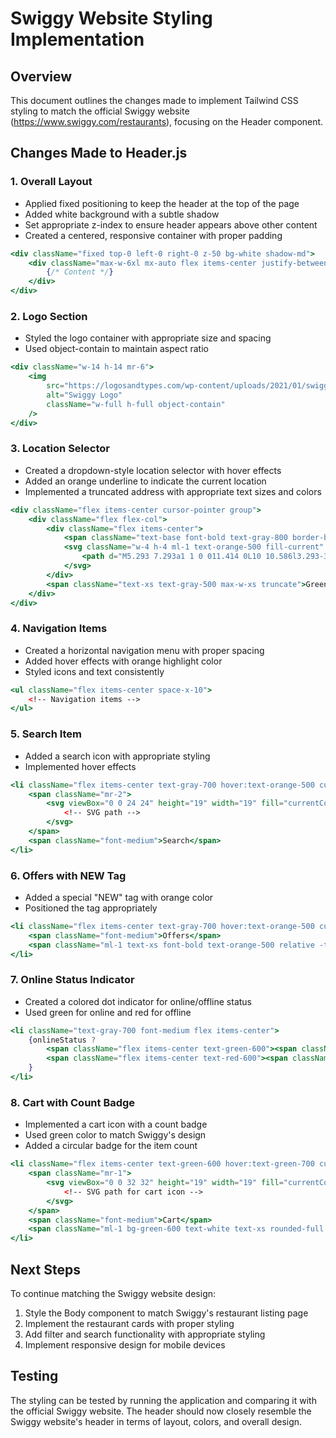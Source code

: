 # Swiggy Website Styling Implementation

## Overview
This document outlines the changes made to implement Tailwind CSS styling to match the official Swiggy website (https://www.swiggy.com/restaurants), focusing on the Header component.

## Changes Made to Header.js

### 1. Overall Layout
- Applied fixed positioning to keep the header at the top of the page
- Added white background with a subtle shadow
- Set appropriate z-index to ensure header appears above other content
- Created a centered, responsive container with proper padding

```jsx
<div className="fixed top-0 left-0 right-0 z-50 bg-white shadow-md">
    <div className="max-w-6xl mx-auto flex items-center justify-between px-4 py-3">
        {/* Content */}
    </div>
</div>
```

### 2. Logo Section
- Styled the logo container with appropriate size and spacing
- Used object-contain to maintain aspect ratio

```jsx
<div className="w-14 h-14 mr-6">
    <img
        src="https://logosandtypes.com/wp-content/uploads/2021/01/swiggy.svg"
        alt="Swiggy Logo"
        className="w-full h-full object-contain"
    />
</div>
```

### 3. Location Selector
- Created a dropdown-style location selector with hover effects
- Added an orange underline to indicate the current location
- Implemented a truncated address with appropriate text sizes and colors

```jsx
<div className="flex items-center cursor-pointer group">
    <div className="flex flex-col">
        <div className="flex items-center">
            <span className="text-base font-bold text-gray-800 border-b-2 border-orange-500 pb-1 group-hover:text-orange-500">Bellandur</span>
            <svg className="w-4 h-4 ml-1 text-orange-500 fill-current" viewBox="0 0 20 20">
                <path d="M5.293 7.293a1 1 0 011.414 0L10 10.586l3.293-3.293a1 1 0 111.414 1.414l-4 4a1 1 0 01-1.414 0l-4-4a1 1 0 010-1.414z"></path>
            </svg>
        </div>
        <span className="text-xs text-gray-500 max-w-xs truncate">Green Glen Layout, Bellandur, Bengaluru</span>
    </div>
</div>
```

### 4. Navigation Items
- Created a horizontal navigation menu with proper spacing
- Added hover effects with orange highlight color
- Styled icons and text consistently

```jsx
<ul className="flex items-center space-x-10">
    <!-- Navigation items -->
</ul>
```

### 5. Search Item
- Added a search icon with appropriate styling
- Implemented hover effects

```jsx
<li className="flex items-center text-gray-700 hover:text-orange-500 cursor-pointer">
    <span className="mr-2">
        <svg viewBox="0 0 24 24" height="19" width="19" fill="currentColor">
            <!-- SVG path -->
        </svg>
    </span>
    <span className="font-medium">Search</span>
</li>
```

### 6. Offers with NEW Tag
- Added a special "NEW" tag with orange color
- Positioned the tag appropriately

```jsx
<li className="flex items-center text-gray-700 hover:text-orange-500 cursor-pointer">
    <span className="font-medium">Offers</span>
    <span className="ml-1 text-xs font-bold text-orange-500 relative -top-2">NEW</span>
</li>
```

### 7. Online Status Indicator
- Created a colored dot indicator for online/offline status
- Used green for online and red for offline

```jsx
<li className="text-gray-700 font-medium flex items-center">
    {onlineStatus ? 
        <span className="flex items-center text-green-600"><span className="w-2 h-2 bg-green-600 rounded-full mr-1"></span>Online</span> : 
        <span className="flex items-center text-red-600"><span className="w-2 h-2 bg-red-600 rounded-full mr-1"></span>Offline</span>
    }
</li>
```

### 8. Cart with Count Badge
- Implemented a cart icon with a count badge
- Used green color to match Swiggy's design
- Added a circular badge for the item count

```jsx
<li className="flex items-center text-green-600 hover:text-green-700 cursor-pointer">
    <span className="mr-1">
        <svg viewBox="0 0 32 32" height="19" width="19" fill="currentColor">
            <!-- SVG path for cart icon -->
        </svg>
    </span>
    <span className="font-medium">Cart</span>
    <span className="ml-1 bg-green-600 text-white text-xs rounded-full w-5 h-5 flex items-center justify-center">0</span>
</li>
```

## Next Steps
To continue matching the Swiggy website design:

1. Style the Body component to match Swiggy's restaurant listing page
2. Implement the restaurant cards with proper styling
3. Add filter and search functionality with appropriate styling
4. Implement responsive design for mobile devices

## Testing
The styling can be tested by running the application and comparing it with the official Swiggy website. The header should now closely resemble the Swiggy website's header in terms of layout, colors, and overall design.
